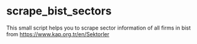 # scrape_bist_sectors
This small script helps you to scrape sector information of all firms in bist from https://www.kap.org.tr/en/Sektorler
